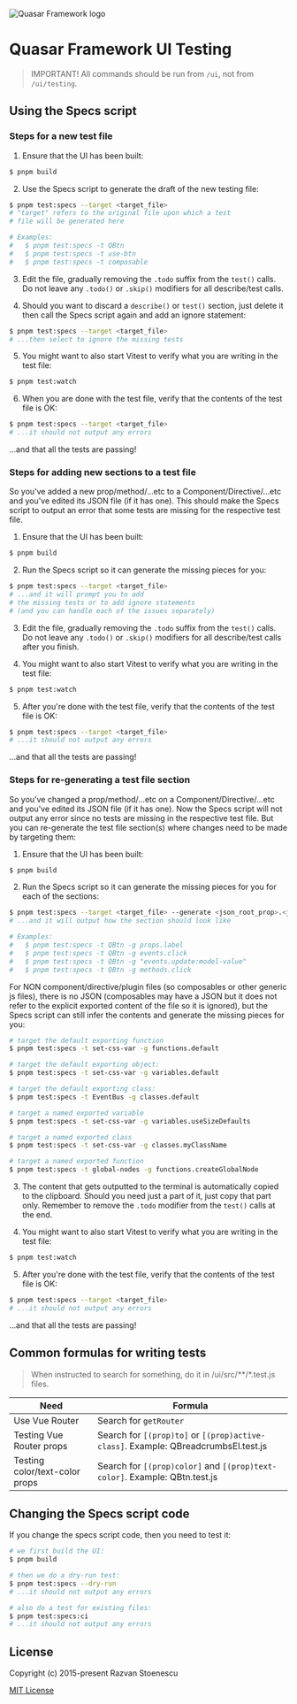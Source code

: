 ![Quasar Framework logo](https://cdn.quasar.dev/logo-v2/header.png)

# Quasar Framework UI Testing

> IMPORTANT!
> All commands should be run from `/ui`, not from `/ui/testing`.

## Using the Specs script

### Steps for a new test file

1. Ensure that the UI has been built:

```bash
$ pnpm build
```

2. Use the Specs script to generate the draft of the new testing file:

```bash
$ pnpm test:specs --target <target_file>
# "target" refers to the original file upon which a test
# file will be generated here

# Examples:
#   $ pnpm test:specs -t QBtn
#   $ pnpm test:specs -t use-btn
#   $ pnpm test:specs -t composable
```

3. Edit the file, gradually removing the `.todo` suffix from the `test()` calls. Do not leave any `.todo()` or `.skip()` modifiers for all describe/test calls.

4. Should you want to discard a `describe()` or `test()` section, just delete it then call the Specs script again and add an ignore statement:

```bash
$ pnpm test:specs --target <target_file>
# ...then select to ignore the missing tests
```

5. You might want to also start Vitest to verify what you are writing in the test file:

```bash
$ pnpm test:watch
```

6. When you are done with the test file, verify that the contents of the test file is OK:

```bash
$ pnpm test:specs --target <target_file>
# ...it should not output any errors
```

...and that all the tests are passing!

### Steps for adding new sections to a test file

So you've added a new prop/method/...etc to a Component/Directive/...etc and you've edited its JSON file (if it has one). This should make the Specs script to output an error that some tests are missing for the respective test file.

1. Ensure that the UI has been built:

```bash
$ pnpm build
```

2. Run the Specs script so it can generate the missing pieces for you:

```bash
$ pnpm test:specs --target <target_file>
# ...and it will prompt you to add
# the missing tests or to add ignore statements
# (and you can handle each of the issues separately)
```

3. Edit the file, gradually removing the `.todo` suffix from the `test()` calls. Do not leave any `.todo()` or `.skip()` modifiers for all describe/test calls after you finish.

4. You might want to also start Vitest to verify what you are writing in the test file:

```bash
$ pnpm test:watch
```

5. After you're done with the test file, verify that the contents of the test file is OK:

```bash
$ pnpm test:specs --target <target_file>
# ...it should not output any errors
```

...and that all the tests are passing!

### Steps for re-generating a test file section

So you've changed a prop/method/...etc on a Component/Directive/...etc and you've edited its JSON file (if it has one). Now the Specs script will not output any error since no tests are missing in the respective test file. But you can re-generate the test file section(s) where changes need to be made by targeting them:

1. Ensure that the UI has been built:

```bash
$ pnpm build
```

2. Run the Specs script so it can generate the missing pieces for you for each of the sections:

```bash
$ pnpm test:specs --target <target_file> --generate <json_root_prop>.<json_subprop>
# ...and it will output how the section should look like

# Examples:
#   $ pnpm test:specs -t QBtn -g props.label
#   $ pnpm test:specs -t QBtn -g events.click
#   $ pnpm test:specs -t QBtn -g "events.update:model-value"
#   $ pnpm test:specs -t QBtn -g methods.click
```

For NON component/directive/plugin files (so composables or other generic js files), there is no JSON (composables may have a JSON but it does not refer to the explicit exported content of the file so it is ignored), but the Specs script can still infer the contents and generate the missing pieces for you:

```bash
# target the default exporting function
$ pnpm test:specs -t set-css-var -g functions.default

# target the default exporting object:
$ pnpm test:specs -t set-css-var -g variables.default

# target the default exporting class:
$ pnpm test:specs -t EventBus -g classes.default

# target a named exported variable
$ pnpm test:specs -t set-css-var -g variables.useSizeDefaults

# target a named exported class
$ pnpm test:specs -t set-css-var -g classes.myClassName

# target a named exported function
$ pnpm test:specs -t global-nodes -g functions.createGlobalNode
```

3. The content that gets outputted to the terminal is automatically copied to the clipboard. Should you need just a part of it, just copy that part only. Remember to remove the `.todo` modifier from the `test()` calls at the end.

4. You might want to also start Vitest to verify what you are writing in the test file:

```bash
$ pnpm test:watch
```

5. After you're done with the test file, verify that the contents of the test file is OK:

```bash
$ pnpm test:specs --target <target_file>
# ...it should not output any errors
```

...and that all the tests are passing!

## Common formulas for writing tests

> When instructed to search for something, do it in /ui/src/**/*.test.js files.

| Need | Formula |
| --- | --- |
| Use Vue Router | Search for `getRouter` |
| Testing Vue Router props | Search for `[(prop)to]` or `[(prop)active-class]`. Example: QBreadcrumbsEl.test.js |
| Testing color/text-color props | Search for `[(prop)color]` and `[(prop)text-color]`. Example: QBtn.test.js |

## Changing the Specs script code

If you change the specs script code, then you need to test it:

```bash
# we first build the UI:
$ pnpm build

# then we do a dry-run test:
$ pnpm test:specs --dry-run
# ...it should not output any errors

# also do a test for existing files:
$ pnpm test:specs:ci
# ...it should not output any errors
```

## License

Copyright (c) 2015-present Razvan Stoenescu

[MIT License](http://en.wikipedia.org/wiki/MIT_License)
